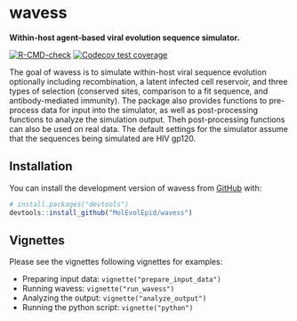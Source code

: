 
<!-- README.md is generated from README.Rmd. Please edit that file -->

# wavess

**Within-host agent-based viral evolution sequence simulator.**

<!-- <a href='https://github.com/MolEvolEpid/wavess/'><img src='man/figures/logo.png' align="right" height="120" /></a> -->
<!-- badges: start -->

[![R-CMD-check](https://github.com/MolEvolEpid/wavess/actions/workflows/R-CMD-check.yaml/badge.svg)](https://github.com/MolEvolEpid/wavess/actions/workflows/R-CMD-check.yaml)
[![Codecov test
coverage](https://codecov.io/gh/MolEvolEpid/wavess/branch/main/graph/badge.svg)](https://app.codecov.io/gh/MolEvolEpid/wavess?branch=main)
<!-- badges: end -->

The goal of wavess is to simulate within-host viral sequence evolution
optionally including recombination, a latent infected cell reservoir,
and three types of selection (conserved sites, comparison to a fit
sequence, and antibody-mediated immunity). The package also provides
functions to pre-process data for input into the simulator, as well as
post-processing functions to analyze the simulation output. Theh
post-processing functions can also be used on real data. The default
settings for the simulator assume that the sequences being simulated are
HIV gp120.

## Installation

You can install the development version of wavess from
[GitHub](https://github.com/MolEvolEpid/wavess) with:

``` r
# install.packages("devtools")
devtools::install_github("MolEvolEpid/wavess")
```

## Vignettes

Please see the vignettes following vignettes for examples:

- Preparing input data: `vignette("prepare_input_data")`
- Running wavess: `vignette("run_wavess")`
- Analyzing the output: `vignette("analyze_output")`
- Running the python script: `vignette("python")`
